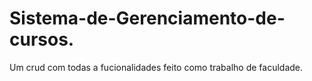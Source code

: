 # Sistema-de-Gerenciamento-de-cursos.
Um crud com todas a fucionalidades feito como trabalho de faculdade.
